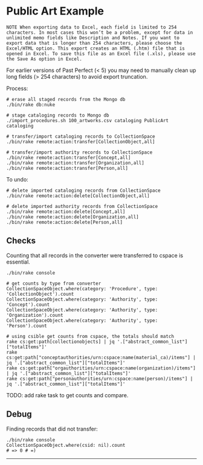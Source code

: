 # Public Art Example

```
NOTE When exporting data to Excel, each field is limited to 254 characters. In most cases this won’t be a problem, except for data in unlimited memo fields like Description and Notes. If you want to export data that is longer than 254 characters, please choose the Excel/HTML option. This export creates an HTML (.htm) file that is opened in Excel. To save this file as an Excel file (.xls), please use the Save As option in Excel.
```

For earlier versions of Past Perfect (< 5) you may need to manually clean up long fields (> 254 characters) to avoid export truncation.

Process:

```
# erase all staged records from the Mongo db
./bin/rake db:nuke

# stage cataloging records to Mongo db
./import_procedures.sh 100_artworks.csv cataloging PublicArt cataloging

# transfer/import cataloging records to CollectionSpace
./bin/rake remote:action:transfer[CollectionObject,all]

# transfer/import authority records to CollectionSpace
./bin/rake remote:action:transfer[Concept,all]
./bin/rake remote:action:transfer[Organization,all]
./bin/rake remote:action:transfer[Person,all]

```

To undo:

```
# delete imported cataloging records from CollectionSpace
./bin/rake remote:action:delete[CollectionObject,all]

# delete imported authority records from CollectionSpace
./bin/rake remote:action:delete[Concept,all]
./bin/rake remote:action:delete[Organization,all]
./bin/rake remote:action:delete[Person,all]

```

## Checks

Counting that all records in the converter were transferred to cspace is essential.

```
./bin/rake console

# get counts by type from converter
CollectionSpaceObject.where(category: 'Procedure', type: 'CollectionObject').count
CollectionSpaceObject.where(category: 'Authority', type: 'Concept').count
CollectionSpaceObject.where(category: 'Authority', type: 'Organization').count
CollectionSpaceObject.where(category: 'Authority', type: 'Person').count

# using csible get counts from cspace, the totals should match
rake cs:get:path[collectionobjects] | jq '.["abstract_common_list"]["totalItems"]'
rake cs:get:path["conceptauthorities/urn:cspace:name(material_ca)/items"] | jq '.["abstract_common_list"]["totalItems"]'
rake cs:get:path["orgauthorities/urn:cspace:name(organization)/items"] | jq '.["abstract_common_list"]["totalItems"]'
rake cs:get:path["personauthorities/urn:cspace:name(person)/items"] | jq '.["abstract_common_list"]["totalItems"]'
```

TODO: add rake task to get counts and compare.

## Debug

Finding records that did not transfer:

```
./bin/rake console
CollectionSpaceObject.where(csid: nil).count
# => 0 # =)
```

---
